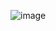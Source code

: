 ![image](https://github.com/KamranHussen71/module_10_livetest/assets/140729209/b9f48d96-0cf0-403c-9ce8-fac60525af62)

